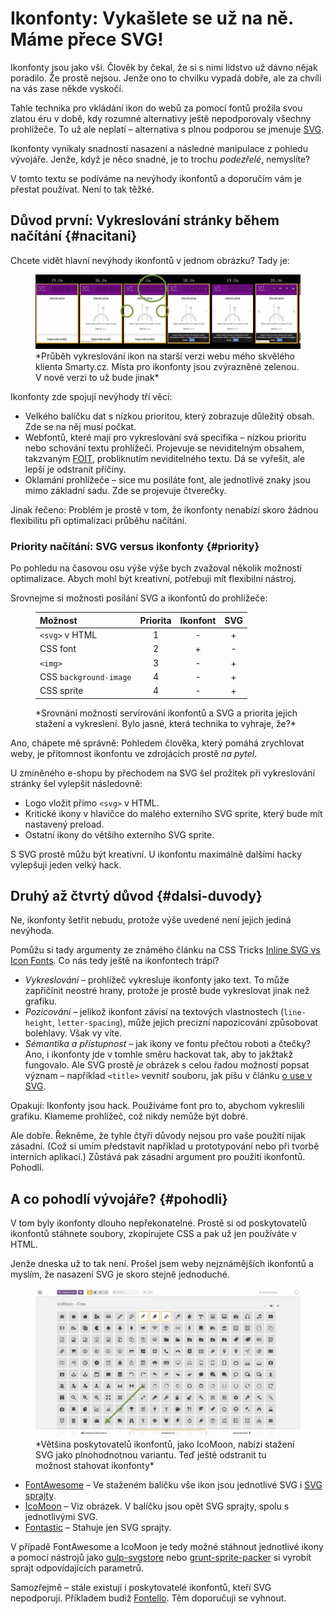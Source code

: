 # Ikonfonty: Vykašlete se už na ně. Máme přece SVG!

Ikonfonty jsou jako vši. Člověk by čekal, že si s nimi lidstvo už dávno nějak poradilo. Že prostě nejsou. Jenže ono to chvilku vypadá dobře, ale za chvíli na vás zase někde vyskočí.

Tahle technika pro vkládání ikon do webů za pomocí fontů prožila svou zlatou éru v době, kdy rozumné alternativy ještě nepodporovaly všechny prohlížeče. To už ale neplatí – alternativa s plnou podporou se jmenuje [SVG](svg.md).

Ikonfonty vynikaly snadností nasazení a následné manipulace z pohledu vývojáře. Jenže, když je něco snadné, je to trochu *podezřelé*, nemyslíte?

<!-- AdSnippet -->

V tomto textu se podíváme na nevýhody ikonfontů a doporučím vám je přestat používat. Není to tak těžké.

## Důvod první: Vykreslování stránky během načítání {#nacitani}

Chcete vidět hlavní nevýhody ikonfontů v jednom obrázku? Tady je:

<figure>
<img src="../dist/images/original/ikonfonty.jpg" alt="">
<figcaption markdown="1">
*Průběh vykreslování ikon na starší verzi webu mého skvělého klienta Smarty.cz. Místa pro ikonfonty jsou zvýrazněné zelenou. V nové verzi to už bude jinak*
</figcaption>
</figure>

Ikonfonty zde spojují nevýhody tří věcí:

- Velkého balíčku dat s nízkou prioritou, který zobrazuje důležitý obsah. Zde se na něj musí počkat.
- Webfontů, které mají pro vykreslování svá specifika – nízkou prioritu nebo schování textu prohlížeči. Projevuje se neviditelným obsahem, takzvaným [FOIT](https://css-tricks.com/fout-foit-foft/), probliknutím neviditelného textu. Dá se vyřešit, ale lepší je odstranit příčiny.
- Oklamání prohlížeče – sice mu posíláte font, ale jednotlivé znaky jsou mimo základní sadu. Zde se projevuje čtverečky.

<!-- AdSnippet -->

Jinak řečeno: Problém je prostě v tom, že ikonfonty nenabízí skoro žádnou flexibilitu při optimalizaci průběhu načítání.

### Priority načítání: SVG versus ikonfonty {#priority}

Po pohledu na časovou osu výše výše bych zvažoval několik možností optimalizace. Abych mohl být kreativní, potřebuji mít flexibilní nástroj.

Srovnejme si možnosti posílání SVG a ikonfontů do prohlížeče:

<figure markdown="1">

| Možnost                  | Priorita |  Ikonfont | SVG |
|:-------------------------|:--------:|:---------:|:---:|
| `<svg>` v HTML           |    1     |     -     |  +  |
| CSS font                 |    2     |     +     |  -  |
| `<img>`                  |    3     |     -     |  +  |
| CSS `background-image`   |    4     |     -     |  +  |
| CSS sprite               |    4     |     -     |  +  |

<figcaption markdown="1">
*Srovnání možností servírování ikonfontů a SVG a priorita jejich stažení a vykreslení. Bylo jasné, která technika to vyhraje, že?*
</figcaption>

</figure>

Ano, chápete mě správně: Pohledem člověka, který pomáhá zrychlovat weby, je přítomnost ikonfontu ve zdrojácích prostě *na pytel*.

U zmíněného e-shopu by přechodem na SVG šel prožitek při vykreslování stránky šel vylepšit následovně:

- Logo vložit přímo `<svg>` v HTML.
- Kritické ikony v hlavičce do malého externího SVG sprite, který bude mít nastavený preload.
- Ostatní ikony do většího externího SVG sprite.

S SVG prostě můžu být kreativní. U ikonfontu maximálně dalšími hacky vylepšuji jeden velký hack.

## Druhý až čtvrtý důvod {#dalsi-duvody}

Ne, ikonfonty šetřit nebudu, protože výše uvedené není jejich jediná nevýhoda.

Pomůžu si tady argumenty ze známého článku na CSS Tricks [Inline SVG vs Icon Fonts](https://css-tricks.com/icon-fonts-vs-svg/). Co nás tedy ještě na ikonfontech trápí?

- *Vykreslování* – prohlížeč vykresluje ikonfonty jako text. To může zapřičínit neostré hrany, protože je prostě bude vykreslovat jinak než grafiku.
- *Pozicování* – jelikož ikonfont závisí na textových vlastnostech (`line-height`, `letter-spacing`), může jejich precizní napozicování způsobovat bolehlavy. Však vy víte.
- *Sémantika a přístupnost* – jak ikony ve fontu přečtou roboti a čtečky? Ano, i ikonfonty jde v tomhle směru hackovat tak, aby to jakžtakž fungovalo. Ale SVG prostě *je* obrázek s celou řadou možností popsat význam – například `<title>` vevnitř souboru, jak píšu v článku [o use v SVG](svg-use.md).

Opakuji: Ikonfonty jsou hack. Používáme font pro to, abychom vykreslili grafiku. Klameme prohlížeč, což nikdy nemůže být dobré.

Ale dobře. Řekněme, že tyhle čtyři důvody nejsou pro vaše použití nijak zásadní. (Což si umím představit například u prototypování nebo při tvorbě interních aplikací.) Zůstává pak zásadní argument pro použití ikonfontů. Pohodlí.

## A co pohodlí vývojáře? {#pohodli}

V tom byly ikonfonty dlouho nepřekonatelné. Prostě si od poskytovatelů ikonfontů stáhnete soubory, zkopírujete CSS a pak už jen používáte v HTML.

Jenže dneska už to tak není. Prošel jsem weby nejznámějších ikonfontů a myslím, že nasazení SVG je skoro stejně jednoduché.

<figure>
<img src="../dist/images/original/ikonfonty-icomoon.jpg" alt="">
<figcaption markdown="1">
*Většina poskytovatelů ikonfontů, jako IcoMoon, nabízí stažení SVG jako plnohodnotnou variantu. Teď ještě odstranit tu možnost stahovat ikonfonty*
</figcaption>
</figure>

- [FontAwesome](https://fontawesome.com/) – Ve staženém balíčku vše ikon jsou jednotlivé SVG i [SVG sprajty](https://fontawesome.com/how-to-use/on-the-web/advanced/svg-sprites).
- [IcoMoon](https://icomoon.io/#docs/svg-png) – Viz obrázek. V balíčku jsou opět SVG sprajty, spolu s jednotlivými SVG.
- [Fontastic](http://fontastic.me/) – Stahuje jen SVG sprajty.

V případě FontAwesome a IcoMoon je tedy možné stáhnout jednotlivé ikony a pomocí nástrojů jako [gulp-svgstore](https://www.npmjs.com/package/gulp-svgstore) nebo [grunt-sprite-packer](https://github.com/karfcz/grunt-sprite-packer) si vyrobit sprajt odpovídajících parametrů.

Samozřejmě – stále existují i poskytovatelé ikonfontů, kteří SVG nepodporují. Příkladem budiž [Fontello](http://fontello.com/). Těm doporučuji se vyhnout.

<!-- AdSnippet -->
